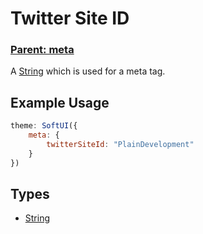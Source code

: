 # Twitter Site ID

### **[Parent: meta](/docs/meta/)**

A [String](https://developer.mozilla.org/en-US/docs/Web/JavaScript/Reference/Global_Objects/String) which is used for a meta tag.

## Example Usage

```js
theme: SoftUI({
    meta: {
        twitterSiteId: "PlainDevelopment"
    }
})
```

## Types

-   [String](https://developer.mozilla.org/en-US/docs/Web/JavaScript/Reference/Global_Objects/Boolean)
